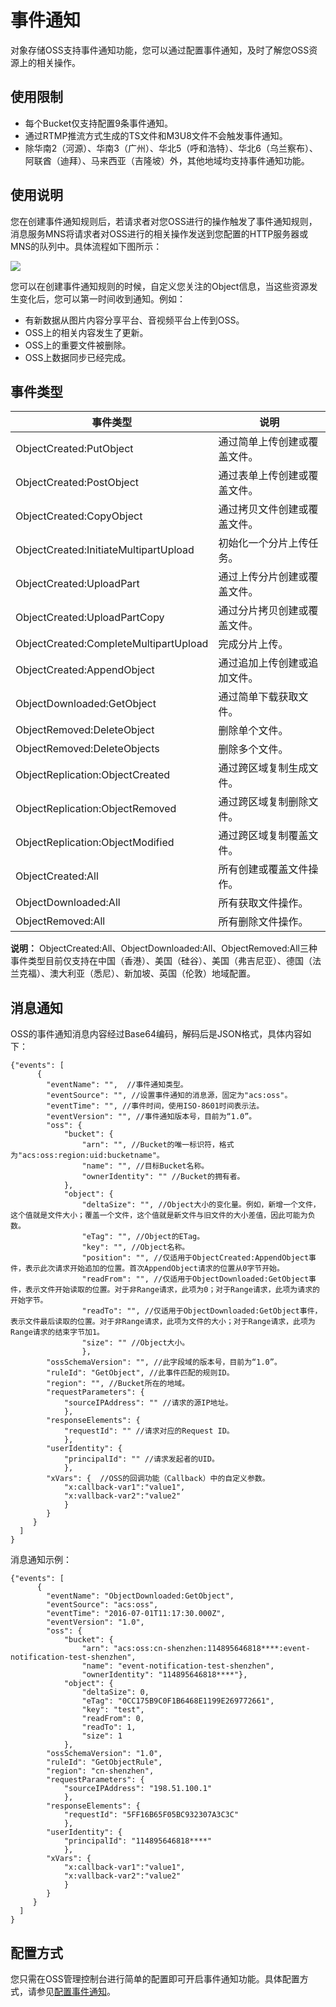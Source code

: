 # 事件通知

对象存储OSS支持事件通知功能，您可以通过配置事件通知，及时了解您OSS资源上的相关操作。

## 使用限制

-   每个Bucket仅支持配置9条事件通知。
-   通过RTMP推流方式生成的TS文件和M3U8文件不会触发事件通知。
-   除华南2（河源）、华南3（广州）、华北5（呼和浩特）、华北6（乌兰察布）、阿联酋（迪拜）、马来西亚（吉隆坡）外，其他地域均支持事件通知功能。

## 使用说明

您在创建事件通知规则后，若请求者对您OSS进行的操作触发了事件通知规则，消息服务MNS将请求者对OSS进行的相关操作发送到您配置的HTTP服务器或MNS的队列中。具体流程如下图所示：

![](https://static-aliyun-doc.oss-accelerate.aliyuncs.com/assets/img/zh-CN/5947559951/p1523.png)

您可以在创建事件通知规则的时候，自定义您关注的Object信息，当这些资源发生变化后，您可以第一时间收到通知。例如：

-   有新数据从图片内容分享平台、音视频平台上传到OSS。
-   OSS上的相关内容发生了更新。
-   OSS上的重要文件被删除。
-   OSS上数据同步已经完成。

## 事件类型

|事件类型|说明|
|----|--|
|ObjectCreated:PutObject|通过简单上传创建或覆盖文件。|
|ObjectCreated:PostObject|通过表单上传创建或覆盖文件。|
|ObjectCreated:CopyObject|通过拷贝文件创建或覆盖文件。|
|ObjectCreated:InitiateMultipartUpload|初始化一个分片上传任务。|
|ObjectCreated:UploadPart|通过上传分片创建或覆盖文件。|
|ObjectCreated:UploadPartCopy|通过分片拷贝创建或覆盖文件。|
|ObjectCreated:CompleteMultipartUpload|完成分片上传。|
|ObjectCreated:AppendObject|通过追加上传创建或追加文件。|
|ObjectDownloaded:GetObject|通过简单下载获取文件。|
|ObjectRemoved:DeleteObject|删除单个文件。|
|ObjectRemoved:DeleteObjects|删除多个文件。|
|ObjectReplication:ObjectCreated|通过跨区域复制生成文件。|
|ObjectReplication:ObjectRemoved|通过跨区域复制删除文件。|
|ObjectReplication:ObjectModified|通过跨区域复制覆盖文件。|
|ObjectCreated:All|所有创建或覆盖文件操作。|
|ObjectDownloaded:All|所有获取文件操作。|
|ObjectRemoved:All|所有删除文件操作。|

**说明：** ObjectCreated:All、ObjectDownloaded:All、ObjectRemoved:All三种事件类型目前仅支持在中国（香港）、美国（硅谷）、美国（弗吉尼亚）、德国（法兰克福）、澳大利亚（悉尼）、新加坡、英国（伦敦）地域配置。

## 消息通知

OSS的事件通知消息内容经过Base64编码，解码后是JSON格式，具体内容如下：

```
{"events": [
      {
        "eventName": "",  //事件通知类型。
        "eventSource": "", //设置事件通知的消息源，固定为"acs:oss"。
        "eventTime": "", //事件时间，使用ISO-8601时间表示法。
        "eventVersion": "", //事件通知版本号，目前为“1.0”。
        "oss": {
            "bucket": {
                "arn": "", //Bucket的唯一标识符，格式为"acs:oss:region:uid:bucketname"。
                "name": "", //目标Bucket名称。
                "ownerIdentity": "" //Bucket的拥有者。
            }, 
            "object": {
                "deltaSize": "", //Object大小的变化量。例如，新增一个文件，这个值就是文件大小；覆盖一个文件，这个值就是新文件与旧文件的大小差值，因此可能为负数。
                "eTag": "", //Object的ETag。
                "key": "", //Object名称。
                "position": "", //仅适用于ObjectCreated:AppendObject事件，表示此次请求开始追加的位置。首次AppendObject请求的位置从0字节开始。
                "readFrom": "", //仅适用于ObjectDownloaded:GetObject事件，表示文件开始读取的位置。对于非Range请求，此项为0；对于Range请求，此项为请求的开始字节。
                "readTo": "", //仅适用于ObjectDownloaded:GetObject事件，表示文件最后读取的位置。对于非Range请求，此项为文件的大小；对于Range请求，此项为Range请求的结束字节加1。
                "size": "" //Object大小。
                }, 
        "ossSchemaVersion": "", //此字段域的版本号，目前为“1.0”。
        "ruleId": "GetObject", //此事件匹配的规则ID。
        "region": "", //Bucket所在的地域。
        "requestParameters": {
            "sourceIPAddress": "" //请求的源IP地址。
            }, 
        "responseElements": {
            "requestId": "" //请求对应的Request ID。
            }, 
        "userIdentity": {
            "principalId": "" //请求发起者的UID。
            }, 
        "xVars": {  //OSS的回调功能（Callback）中的自定义参数。
            "x:callback-var1":"value1",
            "x:vallback-var2":"value2"
            }
        }        
     }
  ]
}
```

消息通知示例：

```
{"events": [
      {
        "eventName": "ObjectDownloaded:GetObject",
        "eventSource": "acs:oss",
        "eventTime": "2016-07-01T11:17:30.000Z",
        "eventVersion": "1.0",
        "oss": {
            "bucket": {
                "arn": "acs:oss:cn-shenzhen:114895646818****:event-notification-test-shenzhen",
                "name": "event-notification-test-shenzhen",
                "ownerIdentity": "114895646818****"},
            "object": {
                "deltaSize": 0,
                "eTag": "0CC175B9C0F1B6468E1199E269772661",
                "key": "test",
                "readFrom": 0,
                "readTo": 1,
                "size": 1
            },
        "ossSchemaVersion": "1.0",
        "ruleId": "GetObjectRule",
        "region": "cn-shenzhen",
        "requestParameters": {
            "sourceIPAddress": "198.51.100.1"
            },
        "responseElements": {
            "requestId": "5FF16B65F05BC932307A3C3C"
            },
        "userIdentity": {
            "principalId": "114895646818****"
            },
        "xVars": {
            "x:callback-var1":"value1",
            "x:vallback-var2":"value2"
            }
        }        
     }
  ]
}
```

## 配置方式

您只需在OSS管理控制台进行简单的配置即可开启事件通知功能。具体配置方式，请参见[配置事件通知](/intl.zh-CN/控制台用户指南/存储空间管理/基础设置/配置事件通知.md)。

